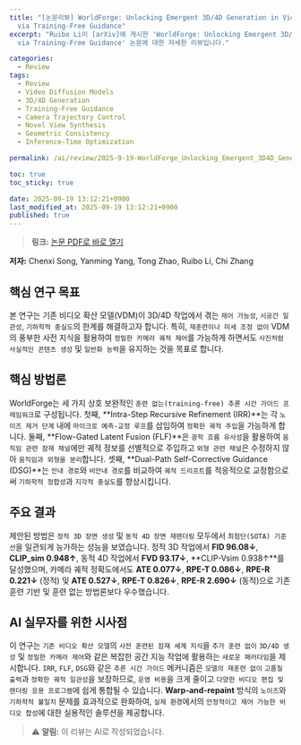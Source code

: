 ```yaml
---
title: "[논문리뷰] WorldForge: Unlocking Emergent 3D/4D Generation in Video Diffusion Model
  via Training-Free Guidance"
excerpt: "Ruibo Li이 [arXiv]에 게시한 'WorldForge: Unlocking Emergent 3D/4D Generation in Video Diffusion Model
  via Training-Free Guidance' 논문에 대한 자세한 리뷰입니다."

categories:
  - Review
tags:
  - Review
  - Video Diffusion Models
  - 3D/4D Generation
  - Training-Free Guidance
  - Camera Trajectory Control
  - Novel View Synthesis
  - Geometric Consistency
  - Inference-Time Optimization

permalink: /ai/review/2025-9-19-WorldForge_Unlocking_Emergent_3D4D_Generation_in_Video_Diffusion_Model_via_Training-Free_Guidance/

toc: true
toc_sticky: true

date: 2025-09-19 13:12:21+0900
last_modified_at: 2025-09-19 13:12:21+0900
published: true
---
```

> **링크:** [논문 PDF로 바로 열기](https://arxiv.org/abs/2509.15130)

**저자:** Chenxi Song, Yanming Yang, Tong Zhao, Ruibo Li, Chi Zhang



## 핵심 연구 목표
본 연구는 기존 비디오 확산 모델(VDM)이 3D/4D 작업에서 겪는 `제어 가능성`, `시공간 일관성`, `기하학적 충실도`의 한계를 해결하고자 합니다. 특히, `재훈련이나 미세 조정 없이` VDM의 풍부한 사전 지식을 활용하여 `정밀한 카메라 궤적 제어`를 가능하게 하면서도 `사진처럼 사실적인 콘텐츠 생성` 및 `일반화 능력`을 유지하는 것을 목표로 합니다.

## 핵심 방법론
WorldForge는 세 가지 상호 보완적인 `훈련 없는(training-free) 추론 시간 가이드 프레임워크`로 구성됩니다. 첫째, **Intra-Step Recursive Refinement (IRR)**는 각 `노이즈 제거 단계` 내에 `마이크로 예측-교정 루프`를 삽입하여 `정확한 궤적 주입`을 가능하게 합니다. 둘째, **Flow-Gated Latent Fusion (FLF)**은 `광학 흐름 유사성`을 활용하여 `움직임 관련 잠재 채널`에만 궤적 정보를 선별적으로 주입하고 `외형 관련 채널`은 수정하지 않아 `움직임과 외형을 분리`합니다. 셋째, **Dual-Path Self-Corrective Guidance (DSG)**는 `안내 경로`와 `비안내 경로`를 비교하여 `궤적 드리프트`를 적응적으로 교정함으로써 `기하학적 정합성`과 `지각적 충실도`를 향상시킵니다.

## 주요 결과
제안된 방법은 `정적 3D 장면 생성` 및 `동적 4D 장면 재렌더링` 모두에서 `최첨단(SOTA) 기준선`을 일관되게 능가하는 성능을 보였습니다. 정적 3D 작업에서 **FID 96.08↓**, **CLIP_sim 0.948↑**, 동적 4D 작업에서 **FVD 93.17↓**, **CLIP-Vsim 0.938↑**를 달성했으며, 카메라 궤적 정확도에서도 **ATE 0.077↓**, **RPE-T 0.086↓**, **RPE-R 0.221↓** (정적) 및 **ATE 0.527↓**, **RPE-T 0.826↓**, **RPE-R 2.690↓** (동적)으로 기존 훈련 기반 및 훈련 없는 방법론보다 우수했습니다.

## AI 실무자를 위한 시사점
이 연구는 `기존 비디오 확산 모델`의 `사전 훈련된 잠재 세계 지식`을 `추가 훈련 없이` `3D/4D 생성` 및 `정밀한 카메라 제어`와 같은 복잡한 공간 지능 작업에 활용하는 `새로운 패러다임`을 제시합니다. `IRR`, `FLF`, `DSG`와 같은 `추론 시간 가이드` 메커니즘은 `모델의 재훈련 없이` `고품질 출력`과 `정확한 궤적 일관성`을 보장하므로, `운영 비용`을 크게 줄이고 `다양한 비디오 편집 및 렌더링 응용 프로그램`에 쉽게 통합될 수 있습니다. **Warp-and-repaint** 방식의 `노이즈`와 `기하학적 불일치` 문제를 효과적으로 완화하여, `실제 환경`에서의 `안정적이고 제어 가능한 비디오 합성`에 대한 실용적인 솔루션을 제공합니다.

> ⚠️ **알림:** 이 리뷰는 AI로 작성되었습니다.